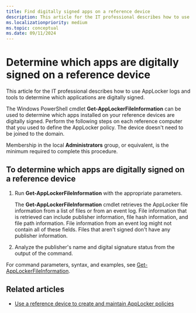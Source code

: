 ```yaml
---
title: Find digitally signed apps on a reference device
description: This article for the IT professional describes how to use AppLocker logs and tools to determine which applications are digitally signed.
ms.localizationpriority: medium
ms.topic: conceptual
ms.date: 09/11/2024
---
```


# Determine which apps are digitally signed on a reference device

This article for the IT professional describes how to use AppLocker logs and tools to determine which applications are digitally signed.

The Windows PowerShell cmdlet **Get-AppLockerFileInformation** can be used to determine which apps installed on your reference devices are digitally signed. Perform the following steps on each reference computer that you used to define the AppLocker policy. The device doesn't need to be joined to the domain.

Membership in the local **Administrators** group, or equivalent, is the minimum required to complete this procedure.

## To determine which apps are digitally signed on a reference device

1. Run **Get-AppLockerFileInformation** with the appropriate parameters.

    The **Get-AppLockerFileInformation** cmdlet retrieves the AppLocker file information from a list of files or from an event log. File information that is retrieved can include publisher information, file hash information, and file path information. File information from an event log might not contain all of these fields. Files that aren't signed don't have any publisher information.

2. Analyze the publisher's name and digital signature status from the output of the command.

For command parameters, syntax, and examples, see [Get-AppLockerFileInformation](/previous-versions/windows/it-pro/windows-server-2008-R2-and-2008/ee460961(v=technet.10)).

## Related articles

- [Use a reference device to create and maintain AppLocker policies](use-a-reference-computer-to-create-and-maintain-applocker-policies.md)
